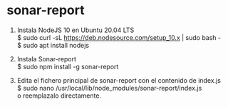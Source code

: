 # sonar-report


1. Instala NodeJS 10 en Ubuntu 20.04 LTS  
$ sudo curl -sL https://deb.nodesource.com/setup_10.x | sudo bash -  
$ sudo apt install nodejs

2. Instala Sonar-report  
$ sudo npm install -g sonar-report  

3. Edita el fichero principal de sonar-report con el contenido de index.js  
$ sudo nano /usr/local/lib/node_modules/sonar-report/index.js  
o reemplazalo directamente.  


